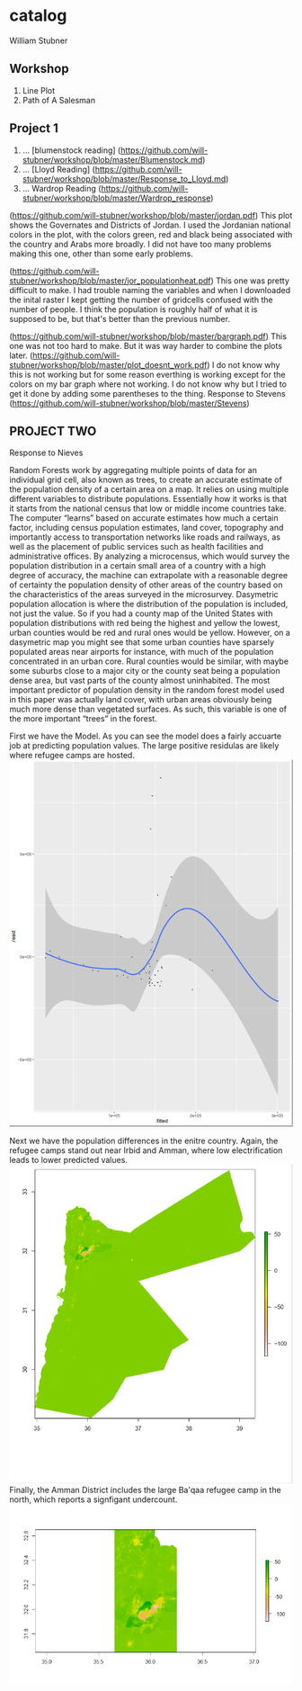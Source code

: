 # catalog

William Stubner

## Workshop

1. Line Plot
2. Path of A Salesman

## Project 1

1. ...
[blumenstock reading] (https://github.com/will-stubner/workshop/blob/master/Blumenstock.md)
2. ...
[Lloyd Reading] (https://github.com/will-stubner/workshop/blob/master/Response_to_Lloyd.md)
3. ...
Wardrop Reading (https://github.com/will-stubner/workshop/blob/master/Wardrop_response)




(https://github.com/will-stubner/workshop/blob/master/jordan.pdf)
This plot shows the Governates and Districts of Jordan. I used the Jordanian national colors in the plot, with the colors green, red and
black being associated with the country and Arabs more broadly. I did not have too many problems making this one, other than some early 
problems.

(https://github.com/will-stubner/workshop/blob/master/jor_populationheat.pdf)
This one was pretty difficult to make. I had trouble naming the variables and when I downloaded the inital raster I kept getting the number of gridcells confused with the number of people. I think the population is roughly half of what it is supposed to be, but that's better than the previous number.

(https://github.com/will-stubner/workshop/blob/master/bargraph.pdf)
This one was not too hard to make. But it was way harder to combine the plots later.
(https://github.com/will-stubner/workshop/blob/master/plot_doesnt_work.pdf)
I do not know why this is not working but for some reason everthing is working except for the colors on my bar graph where not working. I do not know why but I tried to get it done by adding some parentheses to the thing.
Response to Stevens
(https://github.com/will-stubner/workshop/blob/master/Stevens)




## PROJECT TWO
Response to Nieves

Random Forests work by aggregating multiple points of data for an individual grid cell, also known as trees, to create an accurate estimate of the population density of a certain area on a map. It relies on using multiple different variables to distribute populations. Essentially how it works is that it starts from the national census that low or middle income countries take. The computer “learns” based on accurate estimates how much a certain factor, including census population estimates, land cover, topography and importantly access to transportation networks like roads and railways, as well as the placement of public services such as health facilities and administrative offices. By analyzing a microcensus, which would survey the population distribution in a certain small area of a country with a high degree of accuracy, the machine can extrapolate with a reasonable degree of certainty the population density of other areas of the country based on the characteristics of the areas surveyed in the microsurvey. Dasymetric population allocation is where the distribution of the population is included, not just the value. So if you had a county map of the United States with population distributions with red being the highest and yellow the lowest, urban counties would be red and rural ones would be yellow. However, on a dasymetric map you might see that some urban counties have sparsely populated areas near airports for instance, with much of the population concentrated in an urban core. Rural counties would be similar, with maybe some suburbs close to a major city or the county seat being a population dense area, but vast parts of the county almost uninhabited. The most important predictor of population density in the random forest model used in this paper was actually land cover, with urban areas obviously being much more dense than vegetated surfaces. As such, this variable is one of the more important “trees” in the forest.


First we have the Model. As you can see the model does a fairly accuarte job at predicting population values. The large positive residulas are likely where refugee camps are hosted.
![](https://github.com/will-stubner/workshop/blob/master/pop_model.PNG)

Next we have the population differences in the enitre country. Again, the refugee camps stand out near Irbid and Amman, where low electrification leads to lower predicted values.
![](https://github.com/will-stubner/workshop/blob/master/pop_differences.PNG)	
Finally, the Amman District includes the large Ba'qaa refugee camp in the north, which reports a signfigant undercount.
![](https://github.com/will-stubner/workshop/blob/master/AMMAN_POP_zoom.png)	
